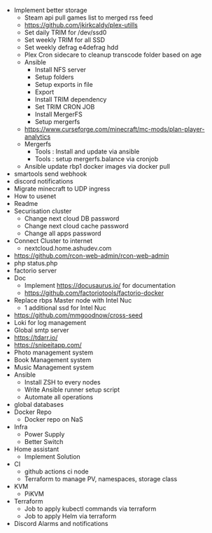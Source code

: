 + Implement better storage
  + Steam api pull games list to merged rss feed
  + https://github.com/jkirkcaldy/plex-utills
  + Set daily TRIM for /dev/ssd0
  + Set weekly TRIM for all SSD
  + Set weekly defrag e4defrag hdd
  + Plex Cron sidecare to cleanup transcode folder based on age
  + Ansible
    + Install NFS server
    + Setup folders
    + Setup exports in file
    + Export
    + Install TRIM dependency
    + Set TRIM CRON JOB
    + Install MergerFS
    + Setup mergerfs
  + https://www.curseforge.com/minecraft/mc-mods/plan-player-analytics
  + Mergerfs
    + Tools : Install and update via ansible
    + Tools : setup mergerfs.balance via cronjob
  + Ansible update rbp1 docker images via docker pull
+ smartools send webhook
+ discord notifications
+ Migrate minecraft to UDP ingress
+ How to usenet
+ Readme
+ Securisation cluster
  + Change next cloud DB password
  + Change next cloud cache password
  + Change all apps password
+ Connect Cluster to internet
  + nextcloud.home.ashudev.com
+ https://github.com/rcon-web-admin/rcon-web-admin
+ php status.php
+ factorio server
+ Doc
  + Implement https://docusaurus.io/ for documentation
  + https://github.com/factoriotools/factorio-docker
+ Replace rbps Master node with Intel Nuc
  + 1 additional ssd for Intel Nuc
+ https://github.com/mmgoodnow/cross-seed
+ Loki for log management
+ Global smtp server
+ https://tdarr.io/
+ https://snipeitapp.com/
+ Photo management system
+ Book Management system
+ Music Management system
+ Ansible
  + Install ZSH to every nodes
  + Write Ansible runner setup script
  + Automate all operations
+ global databases
+ Docker Repo
  + Docker repo on NaS
+ Infra
  + Power Supply
  + Better Switch
+ Home assistant
  + Implement Solution
+ CI
  + github actions ci node
  + Terraform to manage PV, namespaces, storage class
+ KVM
  + PiKVM
+ Terraform
    + Job to apply kubectl commands via terraform
    + Job to apply Helm via terraform
+ Discord Alarms and notifications
